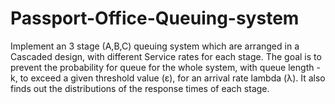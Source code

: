 # Passport-Office-Queuing-system

Implement an 3 stage (A,B,C) queuing system which are arranged in a Cascaded design, with different Service rates for each stage. The goal is to prevent the probability for queue for the whole system, with 
queue length -k, to exceed a given threshold value (ε), for an arrival rate  lambda (λ). It also finds out the distributions of the response times of each stage.
